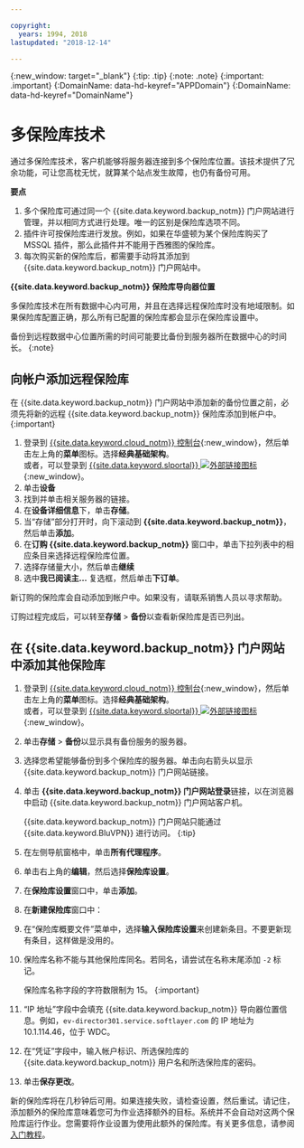 ```yaml
---

copyright:
  years: 1994, 2018
lastupdated: "2018-12-14"

---
```

{:new_window: target="_blank"}
{:tip: .tip}
{:note: .note}
{:important: .important}
{:DomainName: data-hd-keyref="APPDomain"}
{:DomainName: data-hd-keyref="DomainName"}

# 多保险库技术

通过多保险库技术，客户机能够将服务器连接到多个保险库位置。该技术提供了冗余功能，可让您高枕无忧，就算某个站点发生故障，也仍有备份可用。

**要点**

1. 多个保险库可通过同一个 {{site.data.keyword.backup_notm}} 门户网站进行管理，并以相同方式进行处理。唯一的区别是保险库选项不同。
2. 插件许可按保险库进行发放。例如，如果在华盛顿为某个保险库购买了 MSSQL 插件，那么此插件并不能用于西雅图的保险库。
3. 每次购买新的保险库后，都需要手动将其添加到 {{site.data.keyword.backup_notm}} 门户网站中。



**{{site.data.keyword.backup_notm}} 保险库导向器位置**

多保险库技术在所有数据中心内可用，并且在选择远程保险库时没有地域限制。如果保险库配置正确，那么所有已配置的保险库都会显示在保险库设置中。

备份到远程数据中心位置所需的时间可能要比备份到服务器所在数据中心的时间长。
{:note}

## 向帐户添加远程保险库

在 {{site.data.keyword.backup_notm}} 门户网站中添加新的备份位置之前，必须先将新的远程 {{site.data.keyword.backup_notm}} 保险库添加到帐户中。
{:important}

1. 登录到 [{{site.data.keyword.cloud_notm}} 控制台](https://{DomainName}){:new_window}，然后单击左上角的**菜单**图标。选择**经典基础架构**。<br/>
   或者，可以登录到 [{{site.data.keyword.slportal}} ![外部链接图标](../../icons/launch-glyph.svg "外部链接图标")](https://control.softlayer.com/){:new_window}。
2. 单击**设备**
3. 找到并单击相关服务器的链接。
4. 在**设备详细信息**下，单击**存储**。
5. 当“存储”部分打开时，向下滚动到 **{{site.data.keyword.backup_notm}}**，然后单击**添加**。
6. 在**订购 {{site.data.keyword.backup_notm}}** 窗口中，单击下拉列表中的相应条目来选择远程保险库位置。
7. 选择存储量大小，然后单击**继续**
8. 选中**我已阅读主...** 复选框，然后单击**下订单**。

新订购的保险库会自动添加到帐户中。如果没有，请联系销售人员以寻求帮助。

订购过程完成后，可以转至**存储** > **备份**以查看新保险库是否已列出。

## 在 {{site.data.keyword.backup_notm}} 门户网站中添加其他保险库

1. 登录到 [{{site.data.keyword.cloud_notm}} 控制台](https://{DomainName}){:new_window}，然后单击左上角的**菜单**图标。选择**经典基础架构**。<br/>
   或者，可以登录到 [{{site.data.keyword.slportal}} ![外部链接图标](../../icons/launch-glyph.svg "外部链接图标")](https://control.softlayer.com/){:new_window}。
2. 单击**存储** > **备份**以显示具有备份服务的服务器。
3. 选择您希望能够备份到多个保险库的服务器。单击向右箭头以显示 {{site.data.keyword.backup_notm}} 门户网站链接。
4. 单击 **{{site.data.keyword.backup_notm}} 门户网站登录**链接，以在浏览器中启动 {{site.data.keyword.backup_notm}} 门户网站客户机。

   {{site.data.keyword.backup_notm}} 门户网站只能通过 {{site.data.keyword.BluVPN}} 进行访问。
   {:tip}
5. 在左侧导航窗格中，单击**所有代理程序**。
6. 单击右上角的**编辑**，然后选择**保险库设置**。
7. 在**保险库设置**窗口中，单击**添加**。
8. 在**新建保险库**窗口中：
  1. 在“保险库概要文件”菜单中，选择**输入保险库设置**来创建新条目。不要更新现有条目，这样做是没用的。
  2. 保险库名称不能与其他保险库同名。若同名，请尝试在名称末尾添加 `-2` 标记。<br/>

     保险库名称字段的字符数限制为 15。
     {:important}
  3. “IP 地址”字段中会填充 {{site.data.keyword.backup_notm}} 导向器位置信息。例如，`ev-director301.service.softlayer.com` 的 IP 地址为 10.1.114.46，位于 WDC。
  4. 在“凭证”字段中，输入帐户标识、所选保险库的 {{site.data.keyword.backup_notm}} 用户名和所选保险库的密码。
  5. 单击**保存更改**。

新的保险库将在几秒钟后可用。如果连接失败，请检查设置，然后重试。请记住，添加额外的保险库意味着您可为作业选择额外的目标。系统并不会自动对这两个保险库运行作业。您需要将作业设置为使用此额外的保险库。有关更多信息，请参阅[入门教程](index.html)。
